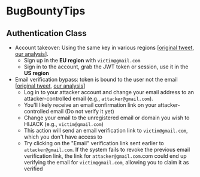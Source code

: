 # BugBountyTips


## Authentication Class
- Account takeover: Using the same key in various regions [[original tweet](https://x.com/_jensec/status/1292846852010721280), [our analysis](./Authentication/shared-secret-key/README.md)].
    - Sign up in the **EU region** with `victim@gmail.com`
    - Sign in to the account, grab the JWT token or session, use it in the **US region**
- Email verification bypass: token is bound to the user not the email [[original tweet](https://x.com/Jayesh25_/status/1725429962931335599), [our analysis](/email-verification-bypass)]
    - Log in to your attacker account and change your email address to an attacker-controlled email (e.g., `attacker@gmail.com`).
    - You'll likely receive an email confirmation link on your attacker-controlled email (Do not verify it yet)
    - Change your email to the unregistered email or domain you wish to HIJACK (e.g., `victim@gmail.com`)
    - This action will send an email verification link to `victim@gmail.com`, which you don't have access to
    - Try clicking on the "Email" verification link sent earlier to `attacker@gmail.com`. If the system fails to revoke the previous email verification link, the link for `attacker@gmail.com`.com could end up verifying the email for `victim@gmail.com`, allowing you to claim it as verified
